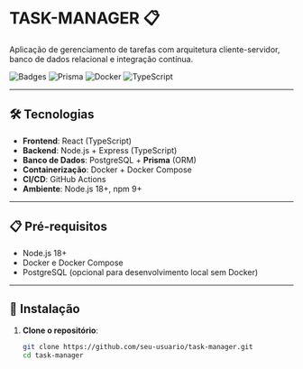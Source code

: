 # TASK-MANAGER 📋

Aplicação de gerenciamento de tarefas com arquitetura cliente-servidor, banco de dados relacional e integração contínua.

![Badges](https://img.shields.io/badge/Node.js-18-green) ![Prisma](https://img.shields.io/badge/Prisma-ORM-blue) ![Docker](https://img.shields.io/badge/Docker-Containers-2496ED) ![TypeScript](https://img.shields.io/badge/TypeScript-4.9-blue)

---

## 🛠️ Tecnologias

- **Frontend**: React (TypeScript)  
- **Backend**: Node.js + Express (TypeScript)  
- **Banco de Dados**: PostgreSQL + **Prisma** (ORM)  
- **Containerização**: Docker + Docker Compose  
- **CI/CD**: GitHub Actions  
- **Ambiente**: Node.js 18+, npm 9+  

---

## 📋 Pré-requisitos

- Node.js 18+  
- Docker e Docker Compose  
- PostgreSQL (opcional para desenvolvimento local sem Docker)  

---

## 🚀 Instalação

1. **Clone o repositório**:
   ```bash
   git clone https://github.com/seu-usuario/task-manager.git
   cd task-manager
